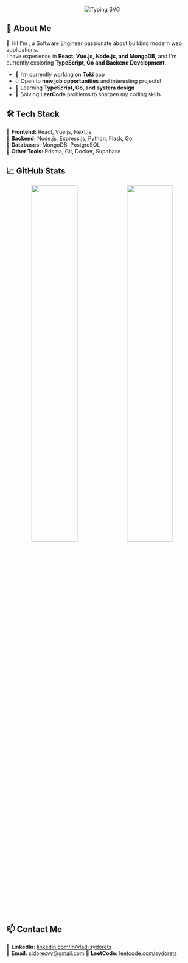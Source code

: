 <!-- Banner -->
<p align="center">
  <img src="https://readme-typing-svg.demolab.com/?font=Fira+Code&size=22&pause=1000&color=36BCF7&center=true&vCenter=true&width=435&lines=Hi+there!+I'm+Vlad;Software+Engineer;Frontend+%7C+Backend+%7C+Full-Stack" alt="Typing SVG" />
</p>
  
## 🌟 About Me
👋 Hi! I'm **<Vlad>**, a Software Engineer passionate about building modern web applications.  
I have experience in **React, Vue.js, Node.js, and MongoDB**, and I'm currently exploring **TypeScript, Go and Backend Development**.

- 🔭 I’m currently working on **Toki** app
- 💡 Open to **new job opportunities** and interesting projects!
- 🌱 Learning **TypeScript, Go, and system design**
- 📖 Solving **LeetCode** problems to sharpen my coding skills

## 🛠️ Tech Stack
🔹 **Frontend:** React, Vue.js, Next.js  
🔹 **Backend:** Node.js, Express.js, Python, Flask, Go  
🔹 **Databases:** MongoDB, PostgreSQL  
🔹 **Other Tools:** Prisma, Git, Docker, Supabase  

## 📈 GitHub Stats
<p align="center">
  <img src="https://github-readme-stats.vercel.app/api?username=VladSydorets&show_icons=true&theme=radical" width="49%" />
  <img src="https://github-readme-streak-stats.herokuapp.com/?user=VladSydorets&theme=radical" width="49%" />
</p>

## 📫 Contact Me
💬 **LinkedIn:** [linkedin.com/in/vlad-sydorets](https://linkedin.com/in/vlad-sydorets)  
📧 **Email:** sidorecvv@gmail.com
🚀 **LeetCode:** [leetcode.com/sydorets](https://leetcode.com/sydorets)
<!-- 💻 **Portfolio:** [yourwebsite.com](https://yourwebsite.com) *(if you have one)*  in progress -->

